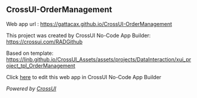 ## CrossUI-OrderManagement
Web app url : https://gattacax.github.io/CrossUI-OrderManagement

This project was created by CrossUI No-Code App Builder: https://crossui.com/RADGithub

Based on template: https://linb.github.io/CrossUI_Assets/assets/projects/DataInteraction/xui_project_tpl_OrderManagement

Click [here](https://crossui.com/RADGithub/#!from=github&owner=gattacax&repo=CrossUI-OrderManagement) to edit this web app in CrossUI No-Code App Builder

<i>Powered by [CrossUI](https://crossui.com)</i>

